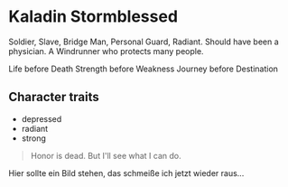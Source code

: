 # Kaladin Stormblessed

Soldier, Slave, Bridge Man, Personal Guard, Radiant.
Should have been a physician.
A Windrunner who protects many people.

Life before Death
Strength before Weakness
Journey before Destination

## Character traits
* depressed
* radiant
* strong

> Honor is dead.
> But I'll see what I can do.

Hier sollte ein Bild stehen, das schmeiße ich jetzt wieder raus...

